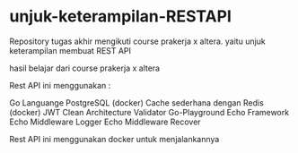 <!-- @format -->

# unjuk-keterampilan-RESTAPI

Repository tugas akhir mengikuti course prakerja x altera. yaitu unjuk keterampilan membuat REST API

hasil belajar dari course prakerja x altera

Rest API ini menggunakan :

Go Languange
PostgreSQL (docker)
Cache sederhana dengan Redis (docker)
JWT
Clean Architecture
Validator Go-Playground
Echo Framework
Echo Middleware Logger
Echo Middleware Recover

Rest API ini menggunakan docker untuk menjalankannya


